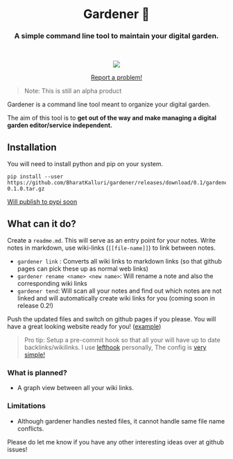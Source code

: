 <div>
  <h1 align="center">Gardener 🌱</h1>
  <h3 align="center">A simple command line tool to maintain your digital garden.</h3>
</div>

<br/>

<p align="center">
   <a href="./LICENSE">
    <img src="https://img.shields.io/badge/License-GPL--3.0-blue.svg">
   </a>
</p>

<p align="center">
    <a href="https://github.com/bharatkalluri/gardener/issues/new"> Report a problem! </a>
</p>

> Note: This is still an alpha product

Gardener is a command line tool meant to organize your digital garden.

The aim of this tool is to **get out of the way and make managing a digital garden editor/service independent.**

## Installation

You will need to install python and pip on your system.

```
pip install --user https://github.com/BharatKalluri/gardener/releases/download/0.1/gardener-0.1.0.tar.gz
```

[Will publish to pypi soon](https://github.com/BharatKalluri/gardener/issues/14)

## What can it do?

Create a `readme.md`. This will serve as an entry point for your notes. Write notes in markdown, use wiki-links (`[[file-name]]`) to link between notes.

- `gardener link` : Converts all wiki links to markdown links (so that github pages can pick these up as normal web links)
- `gardener rename <name> <new name>`: Will rename a note and also the corresponding wiki links
- `gardener tend`: Will scan all your notes and find out which notes are not linked and will automatically create wiki links for you (coming soon in release 0.2!)

Push the updated files and switch on github pages if you please. You will have a great looking website ready for you! ([example](https://notes.bharatkalluri.in))

> Pro tip: Setup a pre-commit hook so that all your will have up to date backlinks/wikilinks. I use [lefthook](https://github.com/Arkweid/lefthook/)
     personally, The config is [very simple!](https://github.com/BharatKalluri/notes/blob/master/lefthook.yml)

### What is planned?

- A graph view between all your wiki links.
    
### Limitations
- Although gardener handles nested files, it cannot handle same file name conflicts.
    
Please do let me know if you have any other interesting ideas over at github issues!
